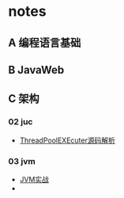 # notes
## A 编程语言基础

## B JavaWeb

## C 架构

### 02 juc

- [ThreadPoolEXEcuter源码解析](https://github.com/Yeyangshu/notes/blob/master/juc/ThreadPoolEXEcuter源码解析.md)

### 03 jvm

- [JVM实战](https://github.com/Yeyangshu/notes/blob/master/jvm/JVM实战.md)
- 